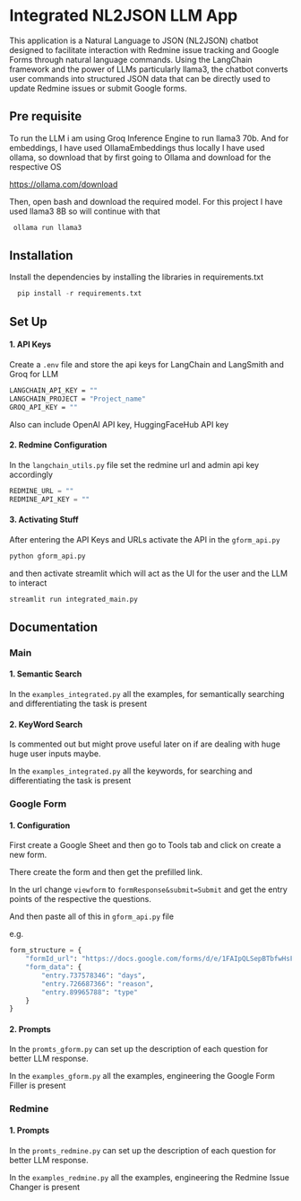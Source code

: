 
# Integrated NL2JSON LLM App

This application is a Natural Language to JSON (NL2JSON) chatbot designed to facilitate interaction with Redmine issue tracking and Google Forms through natural language commands. Using the LangChain framework and the power of LLMs particularly llama3, the chatbot converts user commands into structured JSON data that can be directly used to update Redmine issues or submit Google forms.


## Pre requisite

To run the LLM i am using Groq Inference Engine to run llama3 70b. And for embeddings, I have used OllamaEmbeddings thus locally I have used ollama, so download that by first going to Ollama and download for the respective OS

https://ollama.com/download

Then, open bash and download the required model. For this project I have used llama3 8B so will continue with that

```bash
 ollama run llama3 
```


## Installation

Install the dependencies by installing the libraries in  requirements.txt

```python
  pip install -r requirements.txt
```

## Set Up

#### 1. API Keys

Create a `.env` file and store the api keys for LangChain and LangSmith and Groq for LLM

```bash
LANGCHAIN_API_KEY = ""
LANGCHAIN_PROJECT = "Project_name"
GROQ_API_KEY = "" 
```
Also can include OpenAI API key, HuggingFaceHub API key

#### 2. Redmine Configuration

In the `langchain_utils.py` file set the redmine url and admin api key accordingly

```python
REDMINE_URL = ""
REDMINE_API_KEY = ""
```

#### 3. Activating Stuff

After entering the API Keys and URLs activate the API in the `gform_api.py`

```python
python gform_api.py
```

and then activate streamlit which will act as the UI for the user and the LLM to interact

```python
streamlit run integrated_main.py
```

## Documentation

### Main

#### 1. Semantic Search 

In the `examples_integrated.py` all the examples, for semantically searching and differentiating the task is present

#### 2. KeyWord Search

Is commented out but might prove useful later on if are dealing with huge  huge user inputs maybe.

In the `examples_integrated.py` all the keywords, for searching and differentiating the task is present

### Google Form

#### 1. Configuration

First create a Google Sheet and then go to Tools tab and click on create a new form. 

There create the form and then get the prefilled link.

In the url change `viewform` to `formResponse&submit=Submit`  and get the entry points of the respective the questions.

And then paste all of this in `gform_api.py` file 

e.g.

```python
form_structure = {
    "formId_url": "https://docs.google.com/forms/d/e/1FAIpQLSepBTbfwHsFCHOa4-p7wsbwC5WOTJaRBp32joacBIFwyPlCxw/formResponse",
    "form_data": {
        "entry.737578346": "days",
        "entry.726687366": "reason",
        "entry.89965788": "type"
    }
}
```
#### 2. Prompts

In the `promts_gform.py` can set up the description of each question for better LLM response.

In the `examples_gform.py` all the examples, engineering the Google Form Filler is present 

### Redmine

#### 1. Prompts

In the `promts_redmine.py` can set up the description of each question for better LLM response.

In the `examples_redmine.py` all the examples, engineering the Redmine Issue Changer is present 
